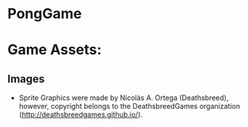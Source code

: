 # PongGame

# Game Assets:
## Images
* Sprite Graphics were made by Nicolás A. Ortega (Deathsbreed), however, copyright belongs to the DeathsbreedGames organization (http://deathsbreedgames.github.io/).
